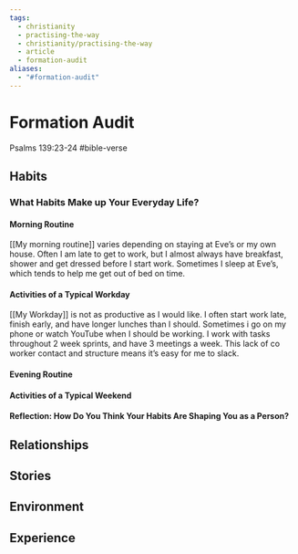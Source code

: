 ```yaml
---
tags:
  - christianity
  - practising-the-way
  - christianity/practising-the-way
  - article
  - formation-audit
aliases:
  - "#formation-audit"
---
```


# Formation Audit

Psalms 139:23-24 #bible-verse

## Habits

### What Habits Make up Your Everyday Life?

#### Morning Routine

[[My morning routine]] varies depending on staying at Eve’s or my own house. Often I am late to get to work, but I almost always have breakfast, shower and get dressed before I start work. Sometimes I sleep at Eve’s, which tends to help me get out of bed on time.

#### Activities of a Typical Workday

[[My Workday]] is not as productive as I would like. I often start work late, finish early, and have longer lunches than I should. Sometimes i go on my phone or watch YouTube when I should be working. I work with tasks throughout 2 week sprints, and have 3 meetings a week. This lack of co worker contact and structure means it’s easy for me to slack.

#### Evening Routine

#### Activities of a Typical Weekend

#### Reflection: How Do You Think Your Habits Are Shaping You as a Person?

## Relationships

## Stories

## Environment

## Experience
